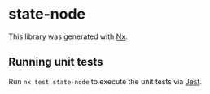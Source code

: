 # state-node

This library was generated with [Nx](https://nx.dev).

## Running unit tests

Run `nx test state-node` to execute the unit tests via [Jest](https://jestjs.io).
